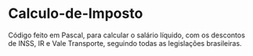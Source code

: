 # Calculo-de-Imposto
Código feito em Pascal, para calcular o salário líquido, com os descontos de INSS, IR e Vale Transporte, seguindo todas as legislações brasileiras. 
